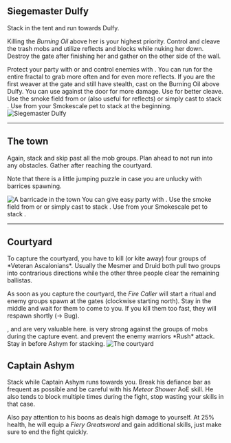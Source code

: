## <Boss/> Siegemaster Dulfy
<Grid>
<Column>
Stack <Effect name="stealth"/> in the tent and run towards Dulfy.

Killing the *Burning Oil* above her is your highest priority. Control and cleave the trash mobs and utilize reflects and blocks while nuking her down. Destroy the gate after finishing her and gather on the other side of the wall.

<Tips>
    <Tip specialization="chronomancer">Protect your party with <Skill id="29526"/> or <Skill id="10302"/> and control enemies with <Skill id="30359"/>. You can run <Trait id="751"/> for the entire fractal to grab more often and for even more reflects.</Tip>
    <Tip specialization="weaver"> If you are the first weaver at the gate and still have stealth, cast <Skill id="5501"/> on the Burning Oil above Dulfy. You can use <Skill id="5697"/> against the door for more damage. Use <Skill id="22572"/> for better cleave.</Tip>
    <Tip specialization="thief">Use the smoke field from <Skill id="13113"/> or <Skill id="14184"/> (also useful for reflects) or simply cast <Skill id="13117"/> to stack <Effect name="stealth"/>.</Tip>
    <Tip specialization="ranger">Use <Skill id="31568"/> from your Smokescale pet to stack <Effect name="stealth"/> at the beginning.</Tip>
</Tips>
</Column>

<Column width="5" compact>
<Image src="fractals/urban-battlegrounds/images/siegemaster_dulfy.jpg" title="Siegemaster Dulfy" compact/>
</Column>
</Grid>

---

## The town
<Grid>
<Column>
Again, stack <Effect name="stealth"/> and skip past all the mob groups. Plan ahead to not run into any obstacles. Gather after reaching the courtyard.

Note that there is a little jumping puzzle in case you are unlucky with barrices spawning.

<Image src="fractals/urban-battlegrounds/images/the_town.jpg" title="A barricade in the town"/>
</Column>

<Column>
<Tips>
    <Tip specialization="chronomancer">You can give easy party <Effect name="stealth"/> with <Skill id="10245"/>.</Tip>
    <Tip specialization="thief">Use the smoke field from <Skill id="13113"/> or <Skill id="14184"/> or simply cast <Skill id="13117"/> to stack <Effect name="stealth"/>.</Tip>
    <Tip specialization="ranger">Use <Skill id="31568"/> from your Smokescale pet to stack <Effect name="stealth"/>.</Tip>
</Tips>
</Column>
</Grid>

---

## Courtyard
<Grid>
<Column>
To capture the courtyard, you have to kill (or kite away) four groups of *Veteran Ascalonians*. Usually the Mesmer and Druid both pull two groups into contrarious directions while the other three people clear the remaining ballistas.

As soon as you capture the courtyard, the *Fire Caller* will start a ritual and enemy groups spawn at the gates (clockwise starting north). Stay in the middle and wait for them to come to you. If you kill them too fast, they will respawn shortly (-> Bug).
</Column>

<Column>
<Tips>
    <Tip specialization="chronomancer"><Skill id="10363"/>, <Skill id="29526"/> and <Skill id="30359"/> are very valuable here.</Tip>
    <Tip specialization="weaver"><Skill id="5738"/> is very strong against the groups of mobs during the capture event. <Skill id="5671"/> and <Skill id="5683"/> prevent the enemy warriors *Rush* attack.    
        Stay in <Skill id="5492"/> before Ashym for <Boon name="might"/> stacking.</Tip>
</Tips>
</Column>
</Grid>

<Image src="fractals/urban-battlegrounds/images/the_courtyard.jpg" title="The courtyard"/>

## <Boss red/> Captain Ashym
Stack <Boon name="might"/> while Captain Ashym runs towards you. Break his defiance bar as frequent as possible and be careful with his *Meteor Shower* AoE skill. He also tends to block multiple times during the fight, stop wasting your skills in that case.

Also pay attention to his boons as <Boon name="retaliation"/> deals high damage to yourself. At 25% health, he will equip a *Fiery Greatsword* and gain additional skills, just make sure to end the fight quickly.
